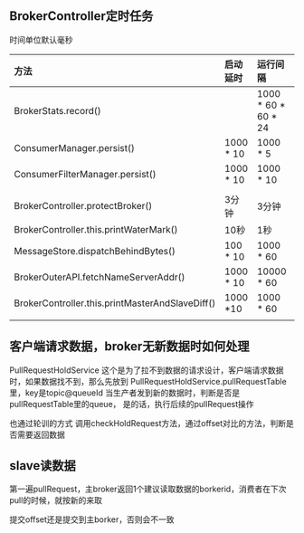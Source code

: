 ## BrokerController定时任务

时间单位默认毫秒

| 方法                                   | 启动延时   | 运行间隔            | 备注 |    |    |
|:---------------------------------------|:-----------|:--------------------|:----|:---|:---|
| BrokerStats.record()                   |            | 1000 * 60 * 60 * 24 |     |    |    |
| ConsumerManager.persist()              | 1000  * 10 | 1000 * 5            |     |    |    |
| ConsumerFilterManager.persist()        | 1000 * 10  | 1000 * 10           |     |    |    |
|                                        |            |                     |     |    |    |
| BrokerController.protectBroker()       | 3分钟      | 3分钟               |     |    |    |
| BrokerController.this.printWaterMark() | 10秒       | 1秒                 |     |    |    |
| MessageStore.dispatchBehindBytes()     | 100 * 10   | 1000 * 60           |     |    |    |
| BrokerOuterAPI.fetchNameServerAddr()   | 1000 * 10            |  10000 * 60                    |     |    |    |
|            BrokerController.this.printMasterAndSlaveDiff()                            |    1000 *10         |    1000 * 60                  |     |    |    |
|                                        |            |                     |     |    |    |

## 客户端请求数据，broker无新数据时如何处理

PullRequestHoldService
这个是为了拉不到数据的请求设计，客户端请求数据时，如果数据找不到，那么先放到
PullRequestHoldService.pullRequestTable里，key是topic@queueId
当生产者发到新的数据时，判断是否是pullRequestTable里的queue，
是的话，执行后续的pullRequest操作

也通过轮训的方式
调用checkHoldRequest方法，通过offset对比的方法，判断是否需要返回数据

## slave读数据
第一遍pullRequest，主broker返回1个建议读取数据的borkerid，消费者在下次pull的时候，就按新的来取

提交offset还是提交到主borker，否则会不一致